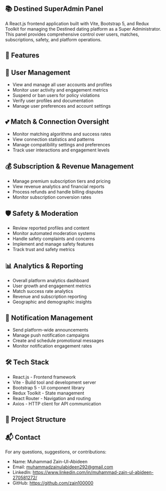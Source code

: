 ## 📚 Destined SuperAdmin Panel

A React.js frontend application built with Vite, Bootstrap 5, and Redux Toolkit for managing the Destined dating platform as a Super Administrator. This panel provides comprehensive control over users, matches, subscriptions, safety, and platform operations.

## 🚀 Features

## 👥 User Management

- View and manage all user accounts and profiles
- Monitor user activity and engagement metrics
- Suspend or ban users for policy violations
- Verify user profiles and documentation
- Manage user preferences and account settings

## 💕 Match & Connection Oversight

- Monitor matching algorithms and success rates
- View connection statistics and patterns
- Manage compatibility settings and preferences
- Track user interactions and engagement levels

## 💰 Subscription & Revenue Management

- Manage premium subscription tiers and pricing
- View revenue analytics and financial reports
- Process refunds and handle billing disputes
- Monitor subscription conversion rates

## 🛡️ Safety & Moderation

- Review reported profiles and content
- Monitor automated moderation systems
- Handle safety complaints and concerns
- Implement and manage safety features
- Track trust and safety metrics

## 📊 Analytics & Reporting

- Overall platform analytics dashboard
- User growth and engagement metrics
- Match success rate analytics
- Revenue and subscription reporting
- Geographic and demographic insights

## 🔔 Notification Management

- Send platform-wide announcements
- Manage push notification campaigns
- Create and schedule promotional messages
- Monitor notification engagement rates

## 🛠️ Tech Stack

- React.js - Frontend framework
- Vite - Build tool and development server
- Bootstrap 5 - UI component library
- Redux Toolkit - State management
- React Router - Navigation and routing
- Axios - HTTP client for API communication

## 📁 Project Structure

## 📬 Contact

For any questions, suggestions, or contributions:

- Name: Muhammad Zain-Ul-Abideen
- Email: muhammadzainulabideen292@gmail.com
- LinkedIn: https://www.linkedin.com/in/muhammad-zain-ul-abideen-270581272/
- GitHub: https://github.com/zain100000
